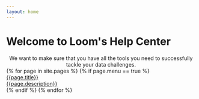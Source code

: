 ```yaml
---
layout: home
---
```

# Welcome to Loom's Help Center

<center>We want to make sure that you have all the tools you need to successfully tackle your data challenges.</center>

<div class="flex-container">
{% for page in site.pages %}
  {% if page.menu == true %}
  <a href="{{ page.url | relative_url }}" class="item">
    <div class="large">{{page.title}}</div>
    <div class="line-break"></div>
    <div class="small">{{page.description}}</div>
  </a>
  {% endif %}
{% endfor %}
</div>
